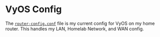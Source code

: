 # VyOS Config

The [`router-config.conf`](router-config.conf) file is my current config for VyOS on my home router. This handles my LAN, Homelab Network, and WAN config.
